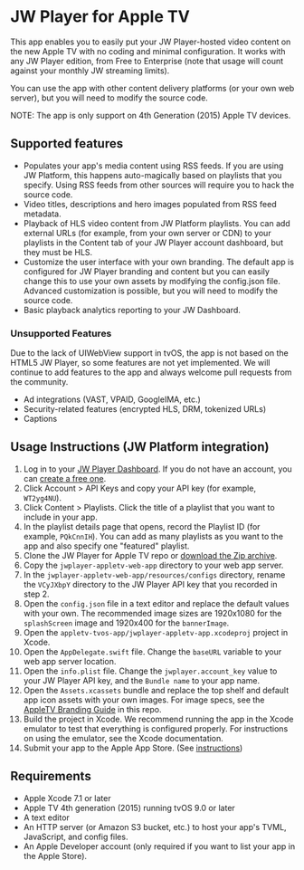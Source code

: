 # JW Player for Apple TV

This app enables you to easily put your JW Player-hosted video content on the new Apple TV with no coding and minimal configuration. It works with any JW Player edition, from Free to Enterprise (note that usage will count against your monthly JW streaming limits).

You can use the app with other content delivery platforms (or your own web server), but you will need to modify the source code.

NOTE: The app is only support on 4th Generation (2015) Apple TV devices.

## Supported features

- Populates your app's media content using RSS feeds. If you are using JW Platform, this happens auto-magically based on playlists that you specify. Using RSS feeds from other sources will require you to hack the source code.
- Video titles, descriptions and hero images populated from RSS feed metadata.
- Playback of HLS video content from JW Platform playlists. You can add external URLs (for example, from your own server or CDN) to your playlists in the Content tab of your JW Player account dashboard, but they must be HLS.
- Customize the user interface with your own branding. The default app is configured for JW Player branding and content but you can easily change this to use your own assets by modifying the config.json file. Advanced customization is possible, but you will need to modify the source code.
- Basic playback analytics reporting to your JW Dashboard.

### Unsupported Features

Due to the lack of UIWebView support in tvOS, the app is not based on the HTML5 JW Player, so some features are not yet implemented. We will continue to add features to the app and always welcome pull requests from the community.

- Ad integrations (VAST, VPAID, GoogleIMA, etc.)
- Security-related features (encrypted HLS, DRM, tokenized URLs)
- Captions

## Usage Instructions (JW Platform integration)

1. Log in to your [JW Player Dashboard](https://dashboard.jwplayer.com). If you do not have an account, you can [create a free one](http://www.jwplayer.com).
1. Click Account > API Keys and copy your API key (for example, `WT2yg4NU`).
1. Click Content > Playlists. Click the title of a playlist that you want to include in your app.
1. In the playlist details page that opens, record the Playlist ID (for example, `PQkCnnIH`). You can add as many playlists as you want to the app and also specify one "featured" playlist.
1. Clone the JW Player for Apple TV repo or [download the Zip  archive](https://github.com/jwplayer/appletv/archive/master.zip).
1. Copy the `jwplayer-appletv-web-app` directory to your web app server.
1. In the `jwplayer-appletv-web-app/resources/configs` directory, rename the `VCyJXbpY` directory to the JW Player API key that you recorded in step 2.
1. Open the `config.json` file in a text editor and replace the default values with your own. The recommended image sizes are 1920x1080 for the `splashScreen` image and 1920x400 for the `bannerImage`.
1. Open the `appletv-tvos-app/jwplayer-appletv-app.xcodeproj` project in Xcode.
1. Open the `AppDelegate.swift` file. Change the `baseURL` variable to your web app server location.
1. Open the `info.plist` file. Change the `jwplayer.account_key` value to your JW Player API key, and the `Bundle name` to your app name.
2. Open the `Assets.xcassets` bundle and replace the top shelf and default app icon assets with your own images. For image specs, see the [AppleTV Branding Guide](jwplayer-appletv-app-branding.pdf) in this repo.
1. Build the project in Xcode. We recommend running the app in the Xcode emulator to test that everything is configured properly. For instructions on using the emulator, see the Xcode documentation.
1. Submit your app to the Apple App Store. (See [instructions](https://developer.apple.com/tvos/submit/))

## Requirements

- Apple Xcode 7.1 or later
- Apple TV 4th generation (2015) running tvOS 9.0 or later
- A text editor
- An HTTP server (or Amazon S3 bucket, etc.) to host your app's TVML, JavaScript, and config files.
- An Apple Developer account (only required if you want to list your app in the Apple Store).
